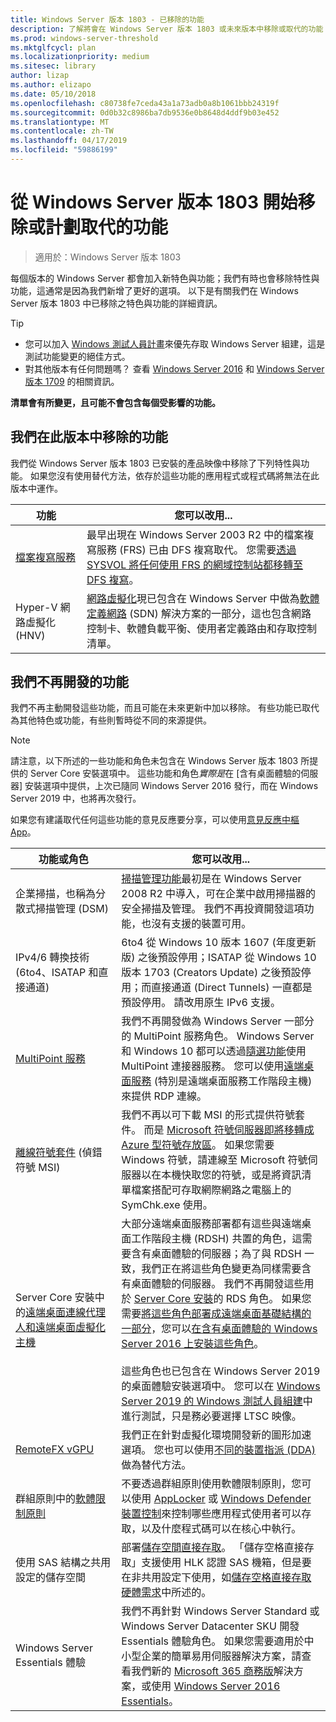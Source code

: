 ```yaml
---
title: Windows Server 版本 1803 - 已移除的功能
description: 了解將會在 Windows Server 版本 1803 或未來版本中移除或取代的功能
ms.prod: windows-server-threshold
ms.mktglfcycl: plan
ms.localizationpriority: medium
ms.sitesec: library
author: lizap
ms.author: elizapo
ms.date: 05/10/2018
ms.openlocfilehash: c80738fe7ceda43a1a73adb0a8b1061bbb24319f
ms.sourcegitcommit: 0d0b32c8986ba7db9536e0b8648d4ddf9b03e452
ms.translationtype: MT
ms.contentlocale: zh-TW
ms.lasthandoff: 04/17/2019
ms.locfileid: "59886199"
---
```

# <a name="features-removed-or-planned-for-replacement-starting-with-windows-server-version-1803"></a>從 Windows Server 版本 1803 開始移除或計劃取代的功能

> 適用於：Windows Server 版本 1803

每個版本的 Windows Server 都會加入新特色與功能；我們有時也會移除特性與功能，這通常是因為我們新增了更好的選項。 以下是有關我們在 Windows Server 版本 1803 中已移除之特色與功能的詳細資訊。   

> [!TIP]
> - 您可以加入 [Windows 測試人員計畫](https://insider.windows.com)來優先存取 Windows Server 組建，這是測試功能變更的絕佳方式。
> - 對其他版本有任何問題嗎？ 查看 [Windows Server 2016](deprecated-features.md) 和 [Windows Server 版本 1709](removed-features-1709.md) 的相關資訊。

**清單會有所變更，且可能不會包含每個受影響的功能。** 

## <a name="features-we-removed-in-this-release"></a>我們在此版本中移除的功能

我們從 Windows Server 版本 1803 已安裝的產品映像中移除了下列特性與功能。 如果您沒有使用替代方法，依存於這些功能的應用程式或程式碼將無法在此版本中運作。   

|功能    |您可以改用...|
|-----------|--------------------|
|[檔案複寫服務](https://support.microsoft.com/en-us/help/4025991/windows-server-version-1709-no-longer-supports-frs)|最早出現在 Windows Server 2003 R2 中的檔案複寫服務 (FRS) 已由 DFS 複寫取代。 您需要[透過 SYSVOL 將任何使用 FRS 的網域控制站都移轉至 DFS 複寫](https://blogs.technet.microsoft.com/filecab/2014/06/25/streamlined-migration-of-frs-to-dfsr-sysvol/)。|
|Hyper-V 網路虛擬化 (HNV)|[網路虛擬化](../networking/sdn/technologies/hyper-v-network-virtualization/whats-new-hyperv-network-virtualization-windows-server.md)現已包含在 Windows Server 中做為[軟體定義網路](../networking/sdn/software-defined-networking.md) (SDN) 解決方案的一部分，這也包含網路控制卡、軟體負載平衡、使用者定義路由和存取控制清單。|

## <a name="features-were-no-longer-developing"></a>我們不再開發的功能

我們不再主動開發這些功能，而且可能在未來更新中加以移除。 有些功能已取代為其他特色或功能，有些則暫時從不同的來源提供。 

>[!NOTE]
> 請注意，以下所述的一些功能和角色未包含在 Windows Server 版本 1803 所提供的 Server Core 安裝選項中。 這些功能和角色*實際是*在 [含有桌面體驗的伺服器] 安裝選項中提供，上次已隨同 Windows Server 2016 發行，而在 Windows Server 2019 中，也將再次發行。

如果您有建議取代任何這些功能的意見反應要分享，可以使用[意見反應中樞 App](https://support.microsoft.com/help/4021566/windows-10-send-feedback-to-microsoft-with-feedback-hub-app)。 

|功能或角色    |您可以改用...|
|-----------|---------------------|
|企業掃描，也稱為分散式掃描管理 (DSM)|[掃描管理功能](https://docs.microsoft.com/previous-versions/windows/it-pro/windows-server-2008-R2-and-2008/dd759124\(v%3dws.11\))最初是在 Windows Server 2008 R2 中導入，可在企業中啟用掃描器的安全掃描及管理。 我們不再投資開發這項功能，也沒有支援的裝置可用。|
|IPv4/6 轉換技術 (6to4、ISATAP 和直接通道)|6to4 從 Windows 10 版本 1607 (年度更新版) 之後預設停用；ISATAP 從 Windows 10 版本 1703 (Creators Update) 之後預設停用；而直接通道 (Direct Tunnels) 一直都是預設停用。 請改用原生 IPv6 支援。|
|[MultiPoint 服務](../remote/multipoint-services/multipoint-services.md)|我們不再開發做為 Windows Server 一部分的 MultiPoint 服務角色。 Windows Server 和 Windows 10 都可以透過[隨選功能](https://docs.microsoft.com/windows-hardware/manufacture/desktop/features-on-demand-v2--capabilities)使用 MultiPoint 連接器服務。 您可以使用[遠端桌面服務](../remote/remote-desktop-services/welcome-to-rds.md) (特別是遠端桌面服務工作階段主機) 來提供 RDP 連線。 |
|[離線符號套件](https://docs.microsoft.com/windows-hardware/drivers/debugger/debugger-download-symbols) (偵錯符號 MSI)|我們不再以可下載 MSI 的形式提供符號套件。 而是 [Microsoft 符號伺服器即將移轉成 Azure 型符號存放區](https://blogs.msdn.microsoft.com/windbg/2017/10/18/update-on-microsofts-symbol-server/)。 如果您需要 Windows 符號，請連線至 Microsoft 符號伺服器以在本機快取您的符號，或是將資訊清單檔案搭配可存取網際網路之電腦上的 SymChk.exe 使用。|
|Server Core 安裝中的[遠端桌面連線代理人和遠端桌面虛擬化主機](../remote/remote-desktop-services/desktop-hosting-service.md)|大部分遠端桌面服務部署都有這些與遠端桌面工作階段主機 (RDSH) 共置的角色，這需要含有桌面體驗的伺服器；為了與 RDSH 一致，我們正在將這些角色變更為同樣需要含有桌面體驗的伺服器。 我們不再開發這些用於 [Server Core 安裝](../administration/server-core/what-is-server-core.md)的 RDS 角色。 如果您需要[將這些角色部署成遠端桌面基礎結構的一部分](../remote/remote-desktop-services/rds-deploy-infrastructure.md)，您可以[在含有桌面體驗的 Windows Server 2016 上安裝這些角色](getting-started-with-server-with-desktop-experience.md)。 <br/><br/>這些角色也已包含在 Windows Server 2019 的桌面體驗安裝選項中。 您可以在 [Windows Server 2019 的 Windows 測試人員組建](https://docs.microsoft.com/windows-insider/at-work/)中進行測試，只是務必要選擇 LTSC 映像。 |
|[RemoteFX vGPU](../remote/remote-desktop-services/rds-remotefx-vgpu.md)|我們正在針對虛擬化環境開發新的圖形加速選項。 您也可以使用[不同的裝置指派 (DDA)](../virtualization/hyper-v/plan/plan-for-deploying-devices-using-discrete-device-assignment.md) 做為替代方法。|
|群組原則中的[軟體限制原則](../identity/software-restriction-policies/software-restriction-policies.md)|不要透過群組原則使用軟體限制原則，您可以使用 [AppLocker](https://docs.microsoft.com/windows/security/threat-protection/applocker/applocker-overview) 或 [Windows Defender 裝置控制](https://docs.microsoft.com/windows/security/threat-protection/windows-defender-application-control)來控制哪些應用程式使用者可以存取，以及什麼程式碼可以在核心中執行。|
|使用 SAS 結構之共用設定的儲存空間|部署[儲存空間直接存取](../storage/storage-spaces/storage-spaces-direct-overview.md)。 「儲存空格直接存取」支援使用 HLK 認證 SAS 機箱，但是要在非共用設定下使用，如[儲存空格直接存取硬體需求](../storage/storage-spaces/storage-spaces-direct-hardware-requirements.md)中所述的。|
|Windows Server Essentials 體驗|我們不再針對 Windows Server Standard 或 Windows Server Datacenter SKU 開發 Essentials 體驗角色。 如果您需要適用於中小型企業的簡單易用伺服器解決方案，請查看我們新的 [Microsoft 365 商務版](https://www.microsoft.com/microsoft-365/business)解決方案，或使用 [Windows Server 2016 Essentials](https://docs.microsoft.com/windows-server-essentials/get-started/get-started)。|


